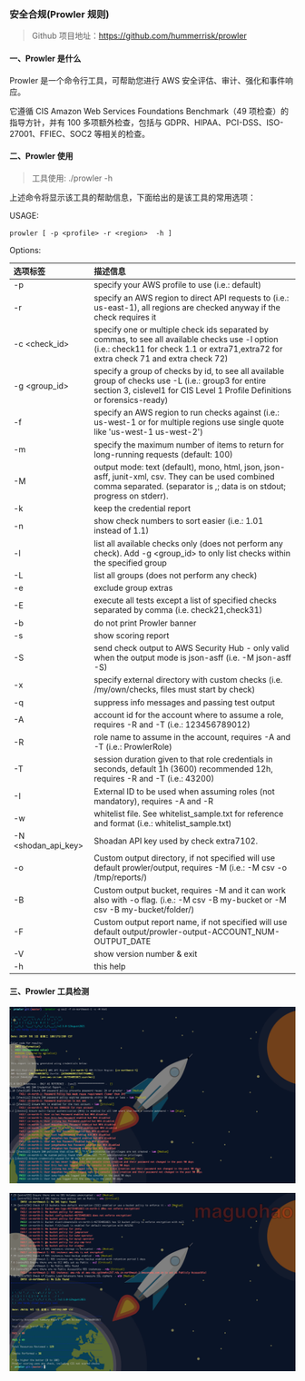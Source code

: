 
### 安全合规(Prowler 规则)

> Github 项目地址：https://github.com/hummerrisk/prowler
 
#### 一、Prowler 是什么

Prowler 是一个命令行工具，可帮助您进行 AWS 安全评估、审计、强化和事件响应。

它遵循 CIS Amazon Web Services Foundations Benchmark（49 项检查）的指导方针，并有 100 多项额外检查，包括与 GDPR、HIPAA、PCI-DSS、ISO-27001、FFIEC、SOC2 等相关的检查。

#### 二、Prowler 使用

> 工具使用: ./prowler -h

上述命令将显示该工具的帮助信息，下面给出的是该工具的常用选项：

USAGE:

    prowler [ -p <profile> -r <region>  -h ]

Options:

| 选项标签 | 描述信息 |
| :---- | :---- |
| -p <profile> |       specify your AWS profile to use (i.e.: default) |
| -r <region> |         specify an AWS region to direct API requests to (i.e.: us-east-1), all regions are checked anyway if the check requires it |
| -c <check_id> |       specify one or multiple check ids separated by commas, to see all available checks use -l option (i.e.: check11 for check 1.1 or extra71,extra72 for extra check 71 and extra check 72) |
| -g <group_id> |       specify a group of checks by id, to see all available group of checks use  -L (i.e.: group3 for entire section 3, cislevel1 for CIS Level 1 Profile Definitions or forensics-ready)|
| -f <filterregion> |   specify an AWS region to run checks against (i.e.: us-west-1 or for multiple regions use single quote like 'us-west-1 us-west-2')|
| -m <maxitems> |       specify the maximum number of items to return for long-running requests (default: 100)|
| -M <mode> |           output mode: text (default), mono, html, json, json-asff, junit-xml, csv. They can be used combined comma separated. (separator is ,; data is on stdout; progress on stderr).|
| -k  |                 keep the credential report|
| -n  |                 show check numbers to sort easier (i.e.: 1.01 instead of 1.1)|
| -l  |                list all available checks only (does not perform any check). Add -g <group_id> to only list checks within the specified group|
| -L  |                list all groups (does not perform any check)|
| -e  |                exclude group extras|
| -E  |                execute all tests except a list of specified checks separated by comma (i.e. check21,check31)|
| -b  |                do not print Prowler banner|
| -s  |                show scoring report|
| -S  |                send check output to AWS Security Hub - only valid when the output mode is json-asff (i.e. -M json-asff -S)|
| -x  |                specify external directory with custom checks (i.e. /my/own/checks, files must start by check)|
| -q  |                suppress info messages and passing test output|
| -A  |                account id for the account where to assume a role, requires -R and -T (i.e.: 123456789012)|
| -R  |                role name to assume in the account, requires -A and -T (i.e.: ProwlerRole)|
| -T  |                session duration given to that role credentials in seconds, default 1h (3600) recommended 12h, requires -R and -T (i.e.: 43200)|
| -I  |                External ID to be used when assuming roles (not mandatory), requires -A and -R|
| -w  |                whitelist file. See whitelist_sample.txt for reference and format (i.e.: whitelist_sample.txt)|
| -N <shodan_api_key> | Shoadan API key used by check extra7102.|
| -o  |                Custom output directory, if not specified will use default prowler/output, requires -M <mode> (i.e.: -M csv -o /tmp/reports/)|
| -B  |                Custom output bucket, requires -M <mode> and it can work also with -o flag. (i.e.: -M csv -B my-bucket or -M csv -B my-bucket/folder/)|
| -F  |                Custom output report name, if not specified will use default output/prowler-output-ACCOUNT_NUM-OUTPUT_DATE|
| -V  |                show version number & exit|
| -h  |                this help|

#### 三、Prowler 工具检测

![prowler](../img/question/prowler1.png)

![prowler](../img/question/prowler2.png)


